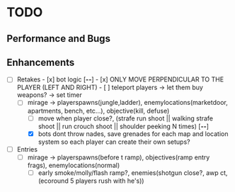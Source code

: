 # TODO

## Performance and Bugs


## Enhancements

- [ ] Retakes
      - [x] bot logic [**--**]
        - [x] ONLY MOVE PERPENDICULAR TO THE PLAYER (LEFT AND RIGHT)
      - [ ] teleport players -> let them buy weapons? -> set timer
  - [ ] mirage -> playerspawns(jungle,ladder), enemylocations(marketdoor, apartments, bench, etc...), objective(kill, defuse)
    - [ ] move when player close?, (strafe run shoot || walking strafe shoot || run crouch shoot || shoulder peeking N times) [**--**]
    - [x] bots dont throw  nades, save grenades for each map and location
    system so each player can create their own setups?
- [ ] Entries
  - [ ] mirage -> playerspawns(before t ramp), objectives(ramp entry frags), enemylocations(normal)
    - [ ] early smoke/molly/flash ramp?, enemies(shotgun close?, awp ct, (ecoround 5 players rush with he's))